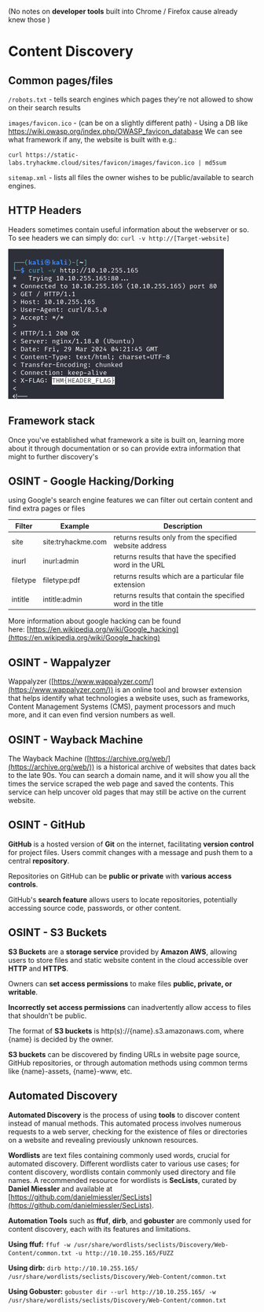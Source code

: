 (No notes on **developer tools** built into Chrome / Firefox cause already knew those )
# Content Discovery

## Common pages/files

`/robots.txt` - tells search engines which pages they're not allowed to show on their search results

`images/favicon.ico` - (can be on a slightly different path) - Using a DB like https://wiki.owasp.org/index.php/OWASP_favicon_database We can see what framework if any, the website is built with
e.g.: 
```shell-session
curl https://static-labs.tryhackme.cloud/sites/favicon/images/favicon.ico | md5sum
```

`sitemap.xml` - lists all files the owner wishes to be public/available to search engines.

## HTTP Headers

Headers sometimes contain useful information about the webserver or so.
To see headers we can simply do: `curl -v http://[Target-website]`

![](../attachments/1a9a45c7d85f24a2a5e56261a9252ccd.png)

## Framework stack
Once you've established what framework a site is built on, learning more about it through documentation or so can provide extra information that might to further discovery's

## OSINT - Google Hacking/Dorking
using Google's search engine features we can filter out certain content and find extra pages or files 

| **Filter** | **Example**        | **Description**                                              |
| ---------- | ------------------ | ------------------------------------------------------------ |
| site       | site:tryhackme.com | returns results only from the specified website address      |
| inurl      | inurl:admin        | returns results that have the specified word in the URL      |
| filetype   | filetype:pdf       | returns results which are a particular file extension        |
| intitle    | intitle:admin      | returns results that contain the specified word in the title |
More information about google hacking can be found here: [https://en.wikipedia.org/wiki/Google_hacking](https://en.wikipedia.org/wiki/Google_hacking)
## OSINT - Wappalyzer
Wappalyzer ([https://www.wappalyzer.com/](https://www.wappalyzer.com/)) is an online tool and browser extension that helps identify what technologies a website uses, such as frameworks, Content Management Systems (CMS), payment processors and much more, and it can even find version numbers as well.
## OSINT - Wayback Machine
The Wayback Machine ([https://archive.org/web/](https://archive.org/web/)) is a historical archive of websites that dates back to the late 90s. You can search a domain name, and it will show you all the times the service scraped the web page and saved the contents. This service can help uncover old pages that may still be active on the current website.

## OSINT - GitHub
**GitHub** is a hosted version of **Git** on the internet, facilitating **version control** for project files. Users commit changes with a message and push them to a central **repository**.

Repositories on GitHub can be **public or private** with **various access controls**.

GitHub's **search feature** allows users to locate repositories, potentially accessing source code, passwords, or other content.

## OSINT - S3 Buckets
**S3 Buckets** are a **storage service** provided by **Amazon AWS**, allowing users to store files and static website content in the cloud accessible over **HTTP** and **HTTPS**.

Owners can **set access permissions** to make files **public, private, or writable**.

**Incorrectly set access permissions** can inadvertently allow access to files that shouldn't be public.

The format of **S3 buckets** is http(s)://{name}.s3.amazonaws.com, where {name} is decided by the owner.

**S3 buckets** can be discovered by finding URLs in website page source, GitHub repositories, or through automation methods using common terms like {name}-assets, {name}-www, etc.
## Automated Discovery
**Automated Discovery** is the process of using **tools** to discover content instead of manual methods. This automated process involves numerous requests to a web server, checking for the existence of files or directories on a website and revealing previously unknown resources.

**Wordlists** are text files containing commonly used words, crucial for automated discovery. Different wordlists cater to various use cases; for content discovery, wordlists contain commonly used directory and file names. A recommended resource for wordlists is **SecLists**, curated by **Daniel Miessler** and available at [https://github.com/danielmiessler/SecLists](https://github.com/danielmiessler/SecLists).

**Automation Tools** such as **ffuf**, **dirb**, and **gobuster** are commonly used for content discovery, each with its features and limitations.

**Using ffuf:**
`ffuf -w /usr/share/wordlists/seclists/Discovery/Web-Content/common.txt -u http://10.10.255.165/FUZZ`

**Using dirb:**
`dirb http://10.10.255.165/ /usr/share/wordlists/seclists/Discovery/Web-Content/common.txt`

**Using Gobuster:**
`gobuster dir --url http://10.10.255.165/ -w /usr/share/wordlists/seclists/Discovery/Web-Content/common.txt`
